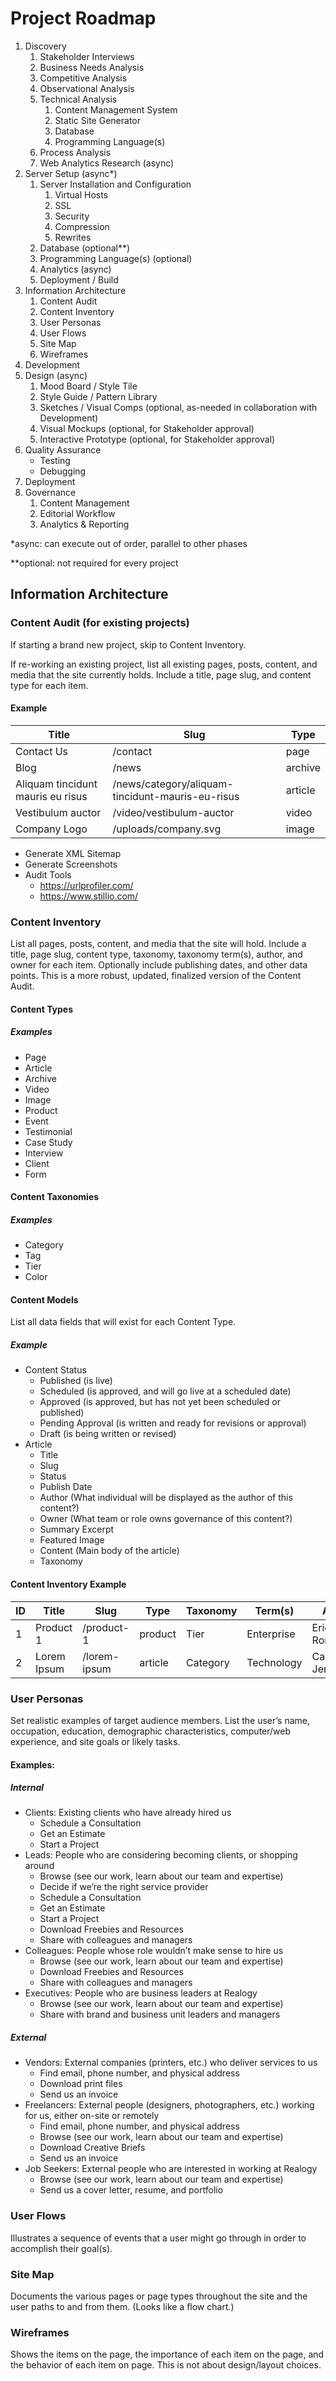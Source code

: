 # Project Roadmap

1. Discovery
	1. Stakeholder Interviews
	1. Business Needs Analysis
	1. Competitive Analysis
	1. Observational Analysis
	1. Technical Analysis
		1. Content Management System
		1. Static Site Generator
		1. Database
		1. Programming Language(s)
	1. Process Analysis
	1. Web Analytics Research (async)
1. Server Setup (async\*)
	1. Server Installation and Configuration
		1. Virtual Hosts
		1. SSL
		1. Security
		1. Compression
		1. Rewrites
	1. Database (optional\*\*)
	1. Programming Language(s) (optional)
	1. Analytics (async)
	1. Deployment / Build
1. Information Architecture
	1. Content Audit
	1. Content Inventory
	1. User Personas
	1. User Flows
	1. Site Map
	1. Wireframes
1. Development
1. Design (async)
	1. Mood Board / Style Tile
	1. Style Guide / Pattern Library
	1. Sketches / Visual Comps (optional, as-needed in collaboration with Development)
	1. Visual Mockups (optional, for Stakeholder approval)
	1. Interactive Prototype (optional, for Stakeholder approval)
1. Quality Assurance
	- Testing
	- Debugging
1. Deployment
1. Governance
	1. Content Management
	1. Editorial Workflow
	1. Analytics & Reporting

\*async: can execute out of order, parallel to other phases

\*\*optional: not required for every project	

## Information Architecture

### Content Audit (for existing projects)

If starting a brand new project, skip to Content Inventory.

If re-working an existing project, list all existing pages, posts, content, and media that the site currently holds. Include a title, page slug, and content type for each item.

#### Example

| Title | Slug | Type |
|-------|------|------|
| Contact Us | /contact | page |
| Blog | /news | archive |
| Aliquam tincidunt mauris eu risus | /news/category/aliquam-tincidunt-mauris-eu-risus | article |
| Vestibulum auctor | /video/vestibulum-auctor | video |
| Company Logo | /uploads/company.svg | image |

- Generate XML Sitemap
- Generate Screenshots
- Audit Tools
	- https://urlprofiler.com/
	- https://www.stillio.com/

### Content Inventory

List all pages, posts, content, and media that the site will hold. Include a title, page slug, content type, taxonomy, taxonomy term(s), author, and owner for each item. Optionally include publishing dates, and other data points. This is a more robust, updated, finalized version of the Content Audit.
 
#### Content Types

##### Examples

- Page
- Article
- Archive
- Video
- Image
- Product
- Event
- Testimonial
- Case Study
- Interview
- Client
- Form

#### Content Taxonomies

##### Examples

- Category
- Tag
- Tier
- Color

#### Content Models

List all data fields that will exist for each Content Type.

##### Example

- Content Status
	- Published (is live)
	- Scheduled (is approved, and will go live at a scheduled date)
	- Approved (is approved, but has not yet been scheduled or published)
	- Pending Approval (is written and ready for revisions or approval)
	- Draft (is being written or revised)
- Article
	- Title
	- Slug
	- Status
	- Publish Date
	- Author (What individual will be displayed as the author of this content?)
	- Owner (What team or role owns governance of this content?)
	- Summary Excerpt
	- Featured Image
	- Content (Main body of the article)
	- Taxonomy

#### Content Inventory Example

| ID | Title | Slug | Type | Taxonomy | Term(s) | Author | Owner |
|-------|-------|------|------|----------|---|---|---|
| 1 | Product 1 | /product-1 | product | Tier | Enterprise | Erica Romaguera | Marketing |
| 2 | Lorem Ipsum | /lorem-ipsum | article | Category | Technology | Caleigh Jerde | InfoSec |

### User Personas

Set realistic examples of target audience members. List the user’s name, occupation, education, demographic characteristics, computer/web experience, and site goals or likely tasks.

#### Examples:

##### Internal

- Clients: Existing clients who have already hired us
	- Schedule a Consultation
	- Get an Estimate
	- Start a Project
- Leads: People who are considering becoming clients, or shopping around
	- Browse (see our work, learn about our team and expertise)
	- Decide if we’re the right service provider
	- Schedule a Consultation
	- Get an Estimate
	- Start a Project
	- Download Freebies and Resources
	- Share with colleagues and managers
- Colleagues: People whose role wouldn’t make sense to hire us
	- Browse (see our work, learn about our team and expertise)
	- Download Freebies and Resources
	- Share with colleagues and managers
- Executives: People who are business leaders at Realogy
	- Browse (see our work, learn about our team and expertise)
	- Share with brand and business unit leaders and managers

##### External

- Vendors: External companies (printers, etc.) who deliver services to us
	- Find email, phone number, and physical address
	- Download print files
	- Send us an invoice
- Freelancers: External people (designers, photographers, etc.) working for us, either on-site or remotely
	- Find email, phone number, and physical address
	- Browse (see our work, learn about our team and expertise)
	- Download Creative Briefs
	- Send us an invoice
- Job Seekers: External people who are interested in working at Realogy 
	- Browse (see our work, learn about our team and expertise)
	- Send us a cover letter, resume, and portfolio

### User Flows

Illustrates a sequence of events that a user might go through in order to accomplish their goal(s).

### Site Map

Documents the various pages or page types throughout the site and the user paths to and from them. (Looks like a flow chart.)

### Wireframes

Shows the items on the page, the importance of each item on the page, and the behavior of each item on page. This is not about design/layout choices.